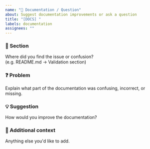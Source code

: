 ```yaml
---
name: "📖 Documentation / Question"
about: Suggest documentation improvements or ask a question
title: "[DOCS] "
labels: documentation
assignees: ""
---
```


### 📍 Section

Where did you find the issue or confusion?  
(e.g. README.md → Validation section)

### ❓ Problem

Explain what part of the documentation was confusing, incorrect, or missing.

### 💡 Suggestion

How would you improve the documentation?

### 📎 Additional context

Anything else you'd like to add.
